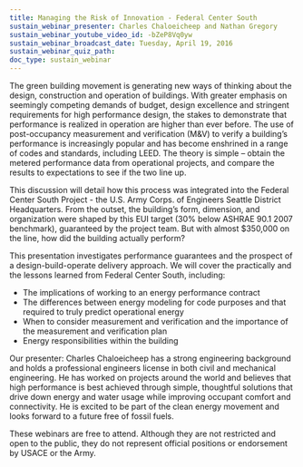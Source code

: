 ```yaml
---
title: Managing the Risk of Innovation - Federal Center South
sustain_webinar_presenter: Charles Chaloeicheep and Nathan Gregory
sustain_webinar_youtube_video_id: -bZeP8Vq0yw
sustain_webinar_broadcast_date: Tuesday, April 19, 2016
sustain_webinar_quiz_path:
doc_type: sustain_webinar
---
```


The green building movement is generating new ways of thinking about the design, construction and operation of buildings. With greater emphasis on seemingly competing demands of budget, design excellence and stringent requirements for high performance design, the stakes to demonstrate that performance is realized in operation are higher than ever before. The use of post-occupancy measurement and verification (M&V) to verify a building’s performance is increasingly popular and has become enshrined in a range of codes and standards, including LEED. The theory is simple – obtain the metered performance data from operational projects, and compare the results to expectations to see if the two line up.

This discussion will detail how this process was integrated into the Federal Center South Project - the U.S. Army Corps. of Engineers Seattle District Headquarters. From the outset, the building’s form, dimension, and organization were shaped by this EUI target (30% below ASHRAE 90.1 2007 benchmark), guaranteed by the project team. But with almost \$350,000 on the line, how did the building actually perform?

This presentation investigates performance guarantees and the prospect of a design-build-operate delivery approach. We will cover the practically and the lessons learned from Federal Center South, including:

- The implications of working to an energy performance contract
- The differences between energy modeling for code purposes and that required to truly predict operational energy
- When to consider measurement and verification and the importance of the measurement and verification plan
- Energy responsibilities within the building

Our presenter: Charles Chaloeicheep has a strong engineering background and holds a professional engineers license in both civil and mechanical engineering. He has worked on projects around the world and believes that high performance is best achieved through simple, thoughtful solutions that drive down energy and water usage while improving occupant comfort and connectivity. He is excited to be part of the clean energy movement and looks forward to a future free of fossil fuels.

These webinars are free to attend. Although they are not restricted and open to the public, they do not represent official positions or endorsement by USACE or the Army.
